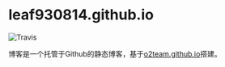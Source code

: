 # leaf930814.github.io
![Travis](https://travis-ci.org/leaf930814/leaf930814.github.io.svg?branch=master)

博客是一个托管于Github的静态博客，基于[o2team.github.io](https://github.com/o2team/o2team.github.io)搭建。
